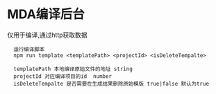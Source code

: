 # MDA编译后台
仅用于编译,通过http获取数据

```
  运行编译脚本
  npm run template <templatePath> <projectId> <isDeleteTempalte>
  
  templatePath 本地编译原始文件的地址 string
  projectId 对应编译项目的id  number
  isDeleteTempalte 是否需要在生成结果删除原始模版 true|false 默认为true
  
```
